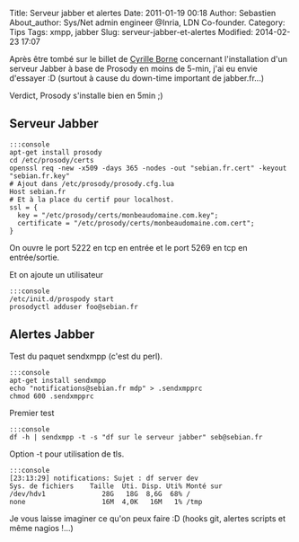 Title: Serveur jabber et alertes
Date: 2011-01-19 00:18
Author: Sebastien
About_author: Sys/Net admin engineer @Inria, LDN Co-founder.
Category: Tips
Tags: xmpp, jabber
Slug: serveur-jabber-et-alertes
Modified: 2014-02-23 17:07

Après être tombé sur le billet de [Cyrille Borne](http://www.cyrille-borne.com/index.php?post/2011/01/13/Faire-son-serveur-jabber-personnel-en-moins-de-5-minutes) concernant l'installation d'un serveur Jabber à base de Prosody en moins de 5-min, j'ai eu envie d'essayer :D (surtout à cause du down-time important de jabber.fr...)

Verdict, Prosody s'installe bien en 5min ;)

## Serveur Jabber

    :::console
    apt-get install prosody
    cd /etc/prosody/certs
    openssl req -new -x509 -days 365 -nodes -out "sebian.fr.cert" -keyout "sebian.fr.key"
    # Ajout dans /etc/prosody/prosody.cfg.lua
    Host sebian.fr
    # Et à la place du certif pour localhost.
    ssl = {
      key = "/etc/prosody/certs/monbeaudomaine.com.key";
      certificate = "/etc/prosody/certs/monbeaudomaine.com.cert";
    }

On ouvre le port 5222 en tcp en entrée et le port 5269 en tcp en entrée/sortie.

Et on ajoute un utilisateur

    :::console
    /etc/init.d/prospody start
    prosodyctl adduser foo@sebian.fr

## Alertes Jabber

Test du paquet sendxmpp (c'est du perl).

    :::console
    apt-get install sendxmpp
    echo "notifications@sebian.fr mdp" > .sendxmpprc
    chmod 600 .sendxmpprc

Premier test

    :::console
    df -h | sendxmpp -t -s "df sur le serveur jabber" seb@sebian.fr

Option -t pour utilisation de tls.

    :::console
    [23:13:29] notifications: Sujet : df server dev
    Sys. de fichiers    Taille  Uti. Disp. Uti% Monté sur
    /dev/hdv1              28G   18G  8,6G  68% /
    none                   16M  4,0K   16M   1% /tmp

Je vous laisse imaginer ce qu'on peux faire :D (hooks git, alertes scripts et même nagios !...)
